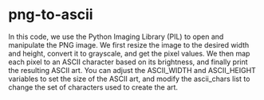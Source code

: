 # png-to-ascii
In this code, we use the Python Imaging Library (PIL) to open and manipulate the PNG image. We first resize the image to the desired width and height, convert it to grayscale, and get the pixel values. We then map each pixel to an ASCII character based on its brightness, and finally print the resulting ASCII art. You can adjust the ASCII_WIDTH and ASCII_HEIGHT variables to set the size of the ASCII art, and modify the ascii_chars list to change the set of characters used to create the art.
